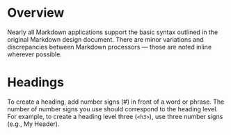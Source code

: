 # Overview

Nearly all Markdown applications support the basic syntax outlined in the original Markdown design document. There are minor variations and discrepancies between Markdown processors — those are noted inline wherever possible.

# Headings

To create a heading, add number signs (#) in front of a word or phrase. The number of number signs you use should correspond to the heading level. For example, to create a heading level three (``<h3>``), use three number signs (e.g., My Header).

